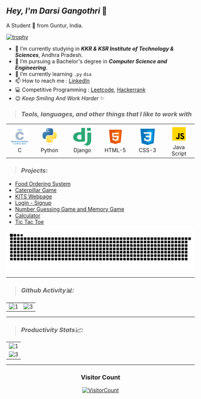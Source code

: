 ## *Hey, I'm Darsi Gangothri* 👋
A Student 🚀 from Guntur, India.

[![trophy](https://github-profile-trophy.vercel.app/?username=darsigangothri06&theme=monokai&margin-w=15&no-bg=true)](https://github.com/darsigangothri06)

- 🔭 I’m currently studying in _**KKR & KSR Institute of Technology & Sciences**_, Andhra Pradesh.
- 💼 I’m pursuing a Bachelor's degree in **_Computer Science and Engineering_**.
- 🌱 I’m currently learning `.py` `dsa`
- 📫 How to reach me : [LinkedIn](https://www.linkedin.com/in/darsigangothri06/)
- 💻 Competitive Programming : [Leetcode](https://leetcode.com/darsigangothri06/), [Hackerrank](https://www.hackerrank.com/cse_20JR1A4306)
- 😉 *Keep Smiling And Work Harder* ✨
> ### _Tools, languages, and other things that I like to work with_
<table>
  <tr>
        <td align="center" width="96">
        <img src="./img/c.svg" width="48" height="48" alt="C" />
      <br>C
    </td>
     <td align="center" width="96">
        <img src="./img/python.svg" width="48" height="48" alt="Python" />
      <br>Python
      <td align="center" width="96">
        <img src="./img/django.svg" width="48" height="48" alt="Django" />
      <br>Django
    </td>
    </td>
    <td align="center" width="96">
        <img src="./img/html.png" width="48" height="48" alt="HTML-5" />
      <br>HTML-5
    </td>
   <td align="center"  width="96">
        <img src="./img/css.png" width="48" height="48" alt="CSS-3" />
      <br>CSS-3
    </td>
    <td align="center" width="96">
        <img src="./img/javascript.svg" width="48" height="48" alt="Java Script" />
      <br>Java Script
    </td>
  </tr>
</table>

> ### _Projects:_

* [Food Ordering System](https://github.com/darsigangothri06/Food-Ordering-System)
* [Caterpillar Game](https://github.com/darsigangothri06/Caterpillar-Game "Turtle Graphics")
* [KITS Webpage](https://github.com/darsigangothri06/KITS-Webpage "Using Basic HTML-5 and CSS-3")
* [Login - Signup](https://github.com/darsigangothri06/Login-Signup-Page)
* [Number Guessing Game and Memory Game](https://github.com/darsigangothri06/Simple-Game-Python "Using Exceptional Handling in Python")
* [Calculator](https://github.com/darsigangothri06/Calculator)
* [Tic Tac Toe](https://github.com/darsigangothri06/Tic-Tac-Toe "Using Basic Python 3")

<p align="center">
  <img src="https://github.com/darsigangothri06/darsigangothri06/raw/output/github-contribution-grid-snake.svg" alt="snake"></center>
</p>


<hr>

> ### _Github Activity📊:_

<table>
  <tr>
    <td><img src="https://github-readme-stats.vercel.app/api?username=darsigangothri06&theme=radical&show_icons=true"  display=block width=100% height=auto  alt="1" ></td>
    <td><img src="https://github-readme-streak-stats.herokuapp.com/?user=darsigangothri06&theme=tokyonight"  display=block width=100% height=auto alt="3" ></td>
   </tr> 
</table>

<hr>

> ### _Productivity Stats📈:_
<table>
  <tr>
    <td><img src="https://github-profile-summary-cards.vercel.app/api/cards/profile-details?username=darsigangothri06&theme=monokai"  display=block width=100% height=auto  alt="1" ></td>
   </tr> 
   <tr>
      <td><img src="https://activity-graph.herokuapp.com/graph?username=darsigangothri06&bg_color=1a1b27&color=be90f2&line=638fda&point=35aea1&area=true"  display=block width=100% height=auto alt="3" ></td>
  </td>
  </tr>
</table>

---
<h3 align="center">Visitor Count</h3>
<a align="center" href="https://profile-counter.glitch.me/{darsigangothri06}/count.svg">
  
  ![VisitorCount](https://profile-counter.glitch.me/{darsigangothri06}/count.svg)  
  
</a>
